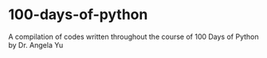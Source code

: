 # 100-days-of-python
A compilation of codes written throughout the course of 100 Days of Python by Dr. Angela Yu
